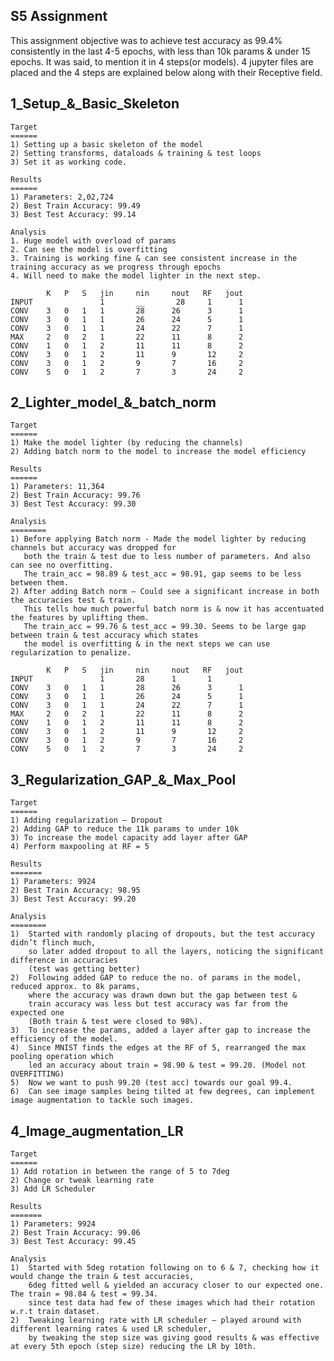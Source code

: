 S5 Assignment
-------------

This assignment objective was to achieve test accuracy as 99.4% consistently in the last 4-5 epochs, with less than 10k params & under 15 epochs. It was said, to mention it in 4 steps(or models). 4 jupyter files are placed and the 4 steps are explained below along with their Receptive field.


1_Setup_&_Basic_Skeleton
-----------------------------
    Target
    ======
    1) Setting up a basic skeleton of the model
    2) Setting transforms, dataloads & training & test loops
    3) Set it as working code.

    Results
    ======
    1) Parameters: 2,02,724
    2) Best Train Accuracy: 99.49
    3) Best Test Accuracy: 99.14
    
    Analysis
    1. Huge model with overload of params
    2. Can see the model is overfitting
    3. Training is working fine & can see consistent increase in the training accuracy as we progress through epochs
    4. Will need to make the model lighter in the next step.
    
            K	P	S	jin	    nin     nout   RF   jout
    INPUT				1		__       28	    1	   1
    CONV	3	0	1	1	    28	    26	    3	   1
    CONV	3	0	1	1	    26	    24	    5	   1
    CONV	3	0	1	1	    24	    22	    7	   1
    MAX	    2	0	2	1	    22	    11	    8	   2
    CONV	1	0	1	2	    11	    11	    8	   2
    CONV	3	0	1	2	    11	    9	    12	   2
    CONV	3	0	1	2	    9	    7	    16	   2
    CONV	5	0	1	2	    7	    3	    24	   2

    

2_Lighter_model_&_batch_norm
---------------------------------
    Target
    ======
    1) Make the model lighter (by reducing the channels)
    2) Adding batch norm to the model to increase the model efficiency

    Results
    ======
    1) Parameters: 11,364
    2) Best Train Accuracy: 99.76
    3) Best Test Accuracy: 99.30

    Analysis
    ========
    1) Before applying Batch norm - Made the model lighter by reducing channels but accuracy was dropped for 
       both the train & test due to less number of parameters. And also can see no overfitting. 
       The train_acc = 98.89 & test_acc = 98.91, gap seems to be less between them.
    2) After adding Batch norm – Could see a significant increase in both the accuracies test & train. 
       This tells how much powerful batch norm is & now it has accentuated the features by uplifting them.
       The train_acc = 99.76 & test_acc = 99.30. Seems to be large gap between train & test accuracy which states 
       the model is overfitting & in the next steps we can use regularization to penalize.
       
            K	P	S	jin	    nin     nout   RF   jout
    INPUT				1		28	    1	    1
    CONV	3	0	1	1	    28	    26	    3	   1
    CONV	3	0	1	1	    26	    24	    5	   1
    CONV	3	0	1	1	    24	    22	    7	   1
    MAX	    2	0	2	1	    22	    11	    8	   2
    CONV	1	0	1	2	    11	    11	    8	   2
    CONV	3	0	1	2	    11	    9	    12	   2
    CONV	3	0	1	2	    9	    7	    16	   2
    CONV	5	0	1	2	    7	    3	    24	   2

    

3_Regularization_GAP_&_Max_Pool
-------------------------------------
    Target
    ======
    1) Adding regularization – Dropout
    2) Adding GAP to reduce the 11k params to under 10k
    3) To increase the model capacity add layer after GAP
    4) Perform maxpooling at RF = 5
    
    Results
    =======
    1) Parameters: 9924
    2) Best Train Accuracy: 98.95
    3) Best Test Accuracy: 99.20

    Analysis
    ========
    1)	Started with randomly placing of dropouts, but the test accuracy didn’t flinch much, 
        so later added dropout to all the layers, noticing the significant difference in accuracies
        (test was getting better)
    2)	Following added GAP to reduce the no. of params in the model, reduced approx. to 8k params, 
        where the accuracy was drawn down but the gap between test & 
        train accuracy was less but test accuracy was far from the expected one 
        (Both train & test were closed to 98%).
    3)	To increase the params, added a layer after gap to increase the efficiency of the model. 
    4)	Since MNIST finds the edges at the RF of 5, rearranged the max pooling operation which
        led an accuracy about train = 98.90 & test = 99.20. (Model not OVERFITTING)
    5)	Now we want to push 99.20 (test acc) towards our goal 99.4.
    6)	Can see image samples being tilted at few degrees, can implement image augmentation to tackle such images.


4_Image_augmentation_LR
----------------------------
    Target
    ======
    1) Add rotation in between the range of 5 to 7deg
    2) Change or tweak learning rate
    3) Add LR Scheduler
    
    Results
    =======
    1) Parameters: 9924
    2) Best Train Accuracy: 99.06
    3) Best Test Accuracy: 99.45

    Analysis
    1)	Started with 5deg rotation following on to 6 & 7, checking how it would change the train & test accuracies, 
        6deg fitted well & yielded an accuracy closer to our expected one. The train = 98.84 & test = 99.34. 
        since test data had few of these images which had their rotation w.r.t train dataset.
    2)	Tweaking learning rate with LR scheduler – played around with different learning rates & used LR scheduler, 
        by tweaking the step size was giving good results & was effective at every 5th epoch (step size) reducing the LR by 10th.




